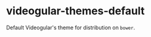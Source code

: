 videogular-themes-default
=========================

Default Videogular's theme for distribution on `bower`.
